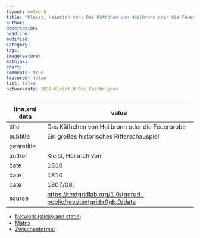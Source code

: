 ```yaml
---
layout: network
title: "Kleist, Heinrich von: Das Käthchen von Heilbronn oder die Feuerprobe (1810)"
author:
description:
headline:
modified:
category:
tags:
imagefeature: 
mathjax: 
chart: 
comments: true
featured: false
list: false
networkdata: 1810-Kleist_H-Das_Kaethc.json
---
```

lina.xml data  | value
------------- | -------------
title|Das Käthchen von Heilbronn oder die Feuerprobe
subtitle|Ein großes historisches Ritterschauspiel
genretitle|
author|Kleist, Heinrich von
date|1810
date|1810
date|1807/08,
source|https://textgridlab.org/1.0/tgcrud-public/rest/textgrid:r0gb.0/data


* [Network (sticky and static)](/network208)
* [Matrix](/matrix208)
* [Zwischenformat](/lina208 )
